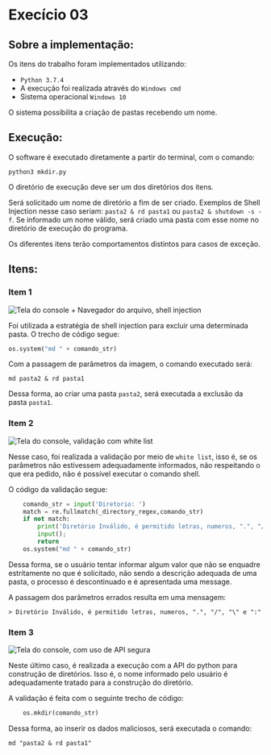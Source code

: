 # Execício 03

## Sobre a implementação:
Os itens do trabalho foram implementados utilizando:
- `Python 3.7.4`
- A execução foi realizada através do `Windows cmd`
- Sistema operacional `Windows 10`

O sistema possibilita a criação de pastas recebendo um nome.

## Execução:

O software é executado diretamente a partir do terminal, com o comando:

```shell
python3 mkdir.py
```

O diretório de execução deve ser um dos diretórios dos itens.

Será solicitado um nome de diretório a fim de ser criado. Exemplos de Shell
Injection nesse caso seriam: `pasta2 & rd pasta1` ou `pasta2 & shutdown -s -f`.
Se informado um nome válido, será criado uma pasta com esse nome no diretório
de execução do programa.

Os diferentes itens terão comportamentos distintos para casos de exceção.

## Itens:

### Item 1
![Tela do console + Navegador do arquivo, shell injection ](proj_item_1/Evidencia.png)

Foi utilizada a estratégia de shell injection para excluir uma determinada pasta.
O trecho de código segue:
```Python
os.system("md " + comando_str)
```

Com a passagem de parâmetros da imagem, o comando executado será:
```shell
md pasta2 & rd pasta1
```

Dessa forma, ao criar uma pasta `pasta2`, será executada a exclusão da pasta
`pasta1`.

### Item 2
![Tela do console, validação com white list](proj_item_2/Evidencia.png)

Nesse caso, foi realizada a validação por meio de `white list`, isso é, se os
parâmetros não estivessem adequadamente informados, não respeitando o que era
pedido, não é possível executar o comando shell.

O código da validação segue:
```python
    comando_str = input('Diretorio: ')
    match = re.fullmatch(_directory_regex,comando_str)
    if not match:
        print('Diretório Inválido, é permitido letras, numeros, ".", "/", "\" e ":" ')
        input();
        return
    os.system("md " + comando_str)
```

Dessa forma, se o usuário tentar informar algum valor que não se enquadre
estritamente no que é solicitado, não sendo a descrição adequada de uma pasta,
o processo é descontinuado e é apresentada uma message.

A passagem dos parâmetros errados resulta em uma mensagem:
```shell
> Diretório Inválido, é permitido letras, numeros, ".", "/", "\" e ":"
```

### Item 3
![Tela do console, com uso de API segura](proj_item_3/Evidencia.png)

Neste último caso, é realizada a execução com a API do python para construção
de diretórios. Isso é, o nome informado pelo usuário é adequadamente tratado
para a construção do diretório.

A validação é feita com o seguinte trecho de código:
```python
    os.mkdir(comando_str)
```

Dessa forma, ao inserir os dados maliciosos, será executada o comando:

```shell
md "pasta2 & rd pasta1"
```
